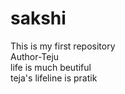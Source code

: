 # sakshi
This is my first repository
<br>
Author-Teju
<br>
life is much beutiful
<br>
teja's lifeline is pratik
